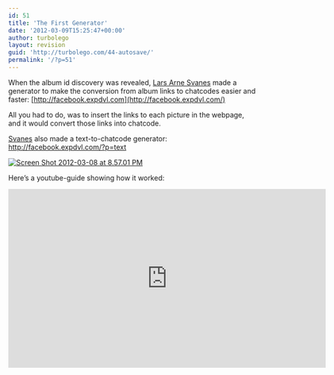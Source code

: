 ```yaml
---
id: 51
title: 'The First Generator'
date: '2012-03-09T15:25:47+00:00'
author: turbolego
layout: revision
guid: 'http://turbolego.com/44-autosave/'
permalink: '/?p=51'
---
```


When the album id discovery was revealed, [Lars Arne Svanes](http://www.facebook.com/Lanjelin.Svanes) made a generator to make the conversion from album links to chatcodes easier and faster: [http://facebook.expdvl.com](http://facebook.expdvl.com/)

All you had to do, was to insert the links to each picture in the webpage, and it would convert those links into chatcode.

[Svanes](http://www.facebook.com/Lanjelin.Svanes) also made a text-to-chatcode generator: <http://facebook.expdvl.com/?p=text>

[![](https://turbolego.com/wp-content/uploads/2012/03/Screen-Shot-2012-03-08-at-8.57.01-PM.png "Screen Shot 2012-03-08 at 8.57.01 PM")](https://turbolego.com/wp-content/uploads/2012/03/Screen-Shot-2012-03-08-at-8.57.01-PM.png)

Here’s a youtube-guide showing how it worked:

<iframe allow="accelerometer; autoplay; clipboard-write; encrypted-media; gyroscope; picture-in-picture; web-share" allowfullscreen="" frameborder="0" height="360" loading="lazy" referrerpolicy="strict-origin-when-cross-origin" src="https://www.youtube.com/embed/kKLPQS4Pizc?start=3&feature=oembed" title="How to make a large facebook smiley jigsaw puzzle, FASTER" width="640"></iframe>